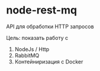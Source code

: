 # node-rest-mq
API для обработки HTTP запросов

Цель: показать работу с 
1) NodeJs / Http
2) RabbitMQ
3) Контейниризация с Docker


